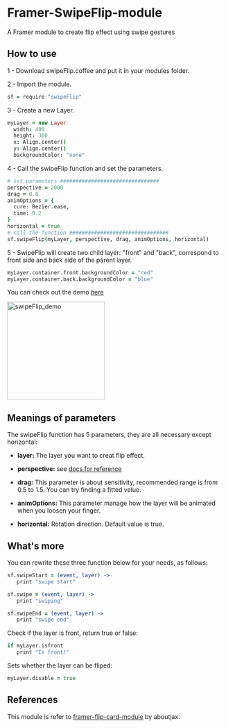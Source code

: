 # Framer-SwipeFlip-module

A Framer module to create flip effect using swipe gestures

## How to use

1 - Download swipeFlip.coffee and put it in your modules folder.

2 - Import the module.
```coffeescript
sf = require "swipeFlip"
```

3 - Create a new Layer.
```coffeescript
myLayer = new Layer
  width: 400
  height: 300
  x: Align.center()
  y: Align.center()
  backgroundColor: "none"
```

4 - Call the swipeFlip function and set the parameters.
```coffeescript
# set parameters ################################
perspective = 2000
drag = 0.8
animOptions = {
  cure: Bezier.ease,
  time: 0.2
}
horizontal = true
# call the function ################################
sf.swipeFlip(myLayer, perspective, drag, animOptions, horizontal)
```

5 - SwipeFlip will create two child layer: "front" and "back", correspond to front side and back side of the parent layer.
```coffeescript
myLayer.container.front.backgroundColor = "red"
myLayer.container.back.backgroundColor = "blue"
```

You can check out the demo <a href="https://framer.cloud/sshrf/">here</a>

<a href="https://framer.cloud/sshrf/"><img alt="swipeFlip_demo" src="https://framer.cloud/sshrf/framer/social-800x600.png?version=2" height="225px" /></a>


## Meanings of parameters

The swipeFlip function has 5 parameters, they are all necessary except horizontal:

- **layer:** The layer you want to creat flip effect.

- **perspective:** see [docs for reference](http://framerjs.com/docs/#layer.perspective)

- **drag:** This parameter is about sensitivity, recommended range is from 0.5 to 1.5. You can try finding a fitted value.

- **animOptions:** This parameter manage how the layer will be animated when you loosen your finger.

- **horizontal:** Rotation direction. Default value is true.

## What's more
You can rewrite these three function below for your needs, as follows:
```coffeescript
sf.swipeStart = (event, layer) ->
   print "swipe start"

sf.swipe = (event, layer) ->
   print "swiping"

sf.swipeEnd = (event, layer) ->
   print "swipe end"
```
Check if the layer is front, return true or false:
```coffeescript
if myLayer.isfront
   print "Is front!"
```
Sets whether the layer can be fliped:
```coffeescript
myLayer.disable = true
```

## References

This module is refer to [framer-flip-card-module](https://github.com/aboutjax/framer-flip-card-module) by aboutjax.

